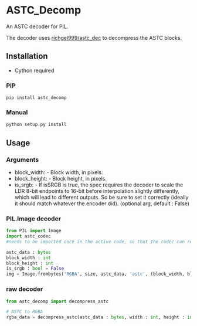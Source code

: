 # ASTC_Decomp
An ASTC decoder for PIL.

The decoder uses [richgel999/astc_dec](https://github.com/richgel999/astc_dec) to decompress the ASTC blocks.


## Installation
- Cython required
### PIP
```
pip install astc_decomp
```
### Manual
```cmd
python setup.py install
```


## Usage
### Arguments
* block_width: - Block width, in pixels.
* block_height: - Block height, in pixels.
* is_srgb: - If isSRGB is true, the spec requires the decoder to scale the LDR 8-bit endpoints to 16-bit before interpolation slightly differently, which will lead to different outputs. So be sure to set it correctly (ideally it should match whatever the encoder did).
(optional arg, default : False)

### PIL.Image decoder
```python
from PIL import Image
import astc_codec 
#needs to be imported once in the active code, so that the codec can register itself

astc_data : bytes
block_width : int
block_height : int
is_srgb : bool = False
img = Image.frombytes('RGBA', size, astc_data, 'astc', (block_width, block_height, is_srgb))
```

### raw decoder
```python
from astc_decomp import decompress_astc

# ASTC to RGBA
rgba_data = decompress_astc(astc_data : bytes, width : int, height : int, block_width : int, block_height : int, is_srgb : bool = False)
```